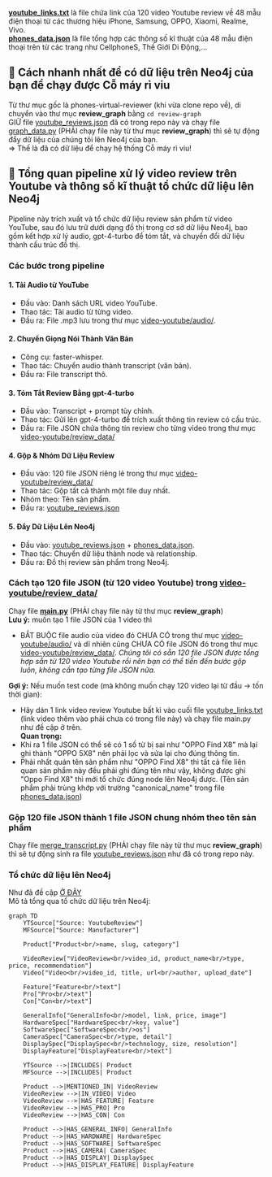 **[youtube_links.txt](video-youtube/youtube_links.txt)** là file chứa link của 120 video Youtube review về 48 mẫu điện thoại từ các thương hiệu iPhone, Samsung, OPPO, Xiaomi, Realme, Vivo.  
**[phones_data.json](phones_data.json)** là file tổng hợp các thông số kĩ thuật của 48 mẫu điện thoại trên từ các trang như CellphoneS, Thế Giới Di Động,...  

## 📌 Cách nhanh nhất để có dữ liệu trên Neo4j của bạn để chạy được Cỗ máy rì viu
Từ thư mục gốc là phones-virtual-reviewer (khi vừa clone repo về), di chuyển vào thư mục **review_graph** bằng `cd review-graph`  
GIỮ file [youtube_reviews.json](video-youtube/youtube_reviews.json) đã có trong repo này và chạy file [graph_data.py](video-youtube/transcript_graph/graph_data.py) (PHẢI chạy file này từ thư mục **review_graph**) thì sẽ tự động đẩy dữ liệu của chúng tôi lên Neo4j của bạn.  
=> Thế là đã có dữ liệu để chạy hệ thống Cỗ máy rì viu!

## 🧵 Tổng quan pipeline xử lý video review trên Youtube và thông số kĩ thuật tổ chức dữ liệu lên Neo4j
Pipeline này trích xuất và tổ chức dữ liệu review sản phẩm từ video YouTube, sau đó lưu trữ dưới dạng đồ thị trong cơ sở dữ liệu Neo4j, bao gồm kết hợp xử lý audio, gpt-4-turbo để tóm tắt, và chuyển đổi dữ liệu thành cấu trúc đồ thị.  
### Các bước trong pipeline
#### 1. Tải Audio từ YouTube
- Đầu vào: Danh sách URL video YouTube.
- Thao tác: Tải audio từ từng video.
- Đầu ra: File .mp3 lưu trong thư mục [video-youtube/audio/](video-youtube/audio/).
#### 2. Chuyển Giọng Nói Thành Văn Bản
- Công cụ: faster-whisper.
- Thao tác: Chuyển audio thành transcript (văn bản).
- Đầu ra: File transcript thô.
#### 3. Tóm Tắt Review Bằng gpt-4-turbo
- Đầu vào: Transcript + prompt tùy chỉnh.
- Thao tác: Gửi lên gpt-4-turbo để trích xuất thông tin review có cấu trúc.
- Đầu ra: File JSON chứa thông tin review cho từng video trong thư mục [video-youtube/review_data/](video-youtube/review_data/)
#### 4. Gộp & Nhóm Dữ Liệu Review
- Đầu vào: 120 file JSON riêng lẻ trong thư mục [video-youtube/review_data/](video-youtube/review_data/)
- Thao tác: Gộp tất cả thành một file duy nhất.
- Nhóm theo: Tên sản phẩm.
- Đầu ra: [youtube_reviews.json](video-youtube/youtube_reviews.json)
#### 5. Đẩy Dữ Liệu Lên Neo4j
- Đầu vào: [youtube_reviews.json](video-youtube/youtube_reviews.json) + [phones_data.json](phones_data.json).
- Thao tác: Chuyển dữ liệu thành node và relationship.
- Đầu ra: Đồ thị review sản phẩm trong Neo4j.

### Cách tạo 120 file JSON (từ 120 video Youtube) trong [video-youtube/review_data/](video-youtube/review_data/)
Chạy file **[main.py](video-youtube/main.py)** (PHẢI chạy file này từ thư mục **review_graph**)  
**Lưu ý:** muốn tạo 1 file JSON của 1 video thì
- BẮT BUỘC file audio của video đó CHƯA CÓ trong thư mục [video-youtube/audio/](video-youtube/audio) và dĩ nhiên cũng CHƯA CÓ file JSON đó trong thư mục [video-youtube/review_data/](video-youtube/review_data/).
*Chúng tôi có sẵn 120 file JSON được tổng hợp sẵn từ 120 video Youtube rồi nên bạn có thể tiến đến bước gộp luôn, không cần tạo từng file JSON nữa.*  

**Gợi ý:** Nếu muốn test code (mà không muốn chạy 120 video lại từ đầu -> tốn thời gian):
- Hãy dán 1 link video review Youtube bất kì vào cuối file [youtube_links.txt](video-youtube/youtube_links.txt) (link video thêm vào phải chưa có trong file này) và chạy file main.py như đề cập ở trên.  
**Quan trọng:**
- Khi ra 1 file JSON có thể sẽ có 1 số từ bị sai như "OPPO Find X8" mà lại ghi thành "OPPO 5X8" nên phải lọc và sửa lại cho đúng thông tin.
- Phải nhất quán tên sản phẩm như "OPPO Find X8" thì tất cả file liên quan sản phẩm này đều phải ghi đúng tên như vậy, không được ghi "Oppo Find X8" thì mới tổ chức đúng node lên Neo4j được. (Tên sản phẩm phải trùng khớp với trường "canonical_name" trong file [phones_data.json](phones_data.json))
### Gộp 120 file JSON thành 1 file JSON chung nhóm theo tên sản phẩm
Chạy file [merge_transcript.py](video-youtube/transcript_graph/merge_transcript.py) (PHẢI chạy file này từ thư mục **review_graph**) thì sẽ tự động sinh ra file [youtube_reviews.json](video-youtube/youtube_reviews.json) như đã có trong repo này.

### Tổ chức dữ liệu lên Neo4j
Như đã đề cập [Ở ĐÂY](#📌-cách-nhanh-nhất-để-có-dữ-liệu-trên-neo4j-của-bạn-để-chạy-được-cỗ-máy-rì-viu)    
Mô tả tổng qua tổ chức dữ liệu trên Neo4j:
```mermaid
graph TD
    YTSource["Source: YoutubeReview"]
    MFSource["Source: Manufacturer"]
    
    Product["Product<br/>name, slug, category"]
    
    VideoReview["VideoReview<br/>video_id, product_name<br/>type, price, recommendation"]
    Video["Video<br/>video_id, title, url<br/>author, upload_date"]
    
    Feature["Feature<br/>text"]
    Pro["Pro<br/>text"]
    Con["Con<br/>text"]
    
    GeneralInfo["GeneralInfo<br/>model, link, price, image"]
    HardwareSpec["HardwareSpec<br/>key, value"]
    SoftwareSpec["SoftwareSpec<br/>os"]
    CameraSpec["CameraSpec<br/>type, detail"]
    DisplaySpec["DisplaySpec<br/>technology, size, resolution"]
    DisplayFeature["DisplayFeature<br/>text"]
    
    YTSource -->|INCLUDES| Product
    MFSource -->|INCLUDES| Product
    
    Product -->|MENTIONED_IN| VideoReview
    VideoReview -->|IN_VIDEO| Video
    VideoReview -->|HAS_FEATURE| Feature
    VideoReview -->|HAS_PRO| Pro
    VideoReview -->|HAS_CON| Con
    
    Product -->|HAS_GENERAL_INFO| GeneralInfo
    Product -->|HAS_HARDWARE| HardwareSpec
    Product -->|HAS_SOFTWARE| SoftwareSpec
    Product -->|HAS_CAMERA| CameraSpec
    Product -->|HAS_DISPLAY| DisplaySpec
    Product -->|HAS_DISPLAY_FEATURE| DisplayFeature
```
